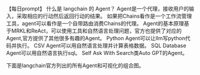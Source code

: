 【每日prompt】
什么是 langchain 的 Agent？
Agent是一个代理，接收用户的输入，采取相应的行动然后返回行动的结果。
如果把Chains看作是一个工作流管理工具，agent可以看作是一个自带路由消费Chains的代理。
Agent的基本原理基于MRKL和ReAct，可以使用工具和自然语言处理问题，官方也提供了对应的Agent,官方提供了其他很多有趣的Agent。
Python Agent可以让llm写python代码并执行。
CSV Agent可以用自然语言处理并计算表格数据。
SQL Database Agent可以用自然语言执行sql。
Self Ask With Search类Auto GPT的Agent。

下面是langchain官方列出的所有Agent和可视化的组合图。

